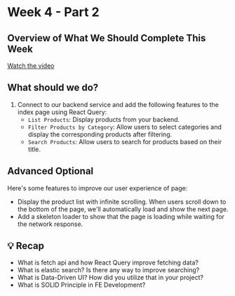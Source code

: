 # Week 4 - Part 2

## Overview of What We Should Complete This Week

[Watch the video](https://drive.google.com/file/d/1e3DyAh2ghi937QBP9T0FciLloWB9MXrg/view?usp=sharing)

## What should we do?

1. Connect to our backend service and add the following features to the index page using React Query:
   - `List Products`: Display products from your backend.
   - `Filter Products by Category`: Allow users to select categories and display the corresponding products after filtering.
   - `Search Products`: Allow users to search for products based on their title.

## Advanced Optional

Here's some features to improve our user experience of page:

- Display the product list with infinite scrolling. When users scroll down to the bottom of the page, we'll automatically load and show the next page.
- Add a skeleton loader to show that the page is loading while waiting for the network response.

## 💡 Recap

- What is fetch api and how React Query improve fetching data?
- What is elastic search? Is there any way to improve searching?
- What is Data-Driven UI? How did you utilize that in your project?
- What is SOLID Principle in FE Development?
